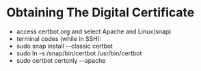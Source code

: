 # Obtaining The Digital Certificate

- access certbot.org and select Apache and Linux(snap)
- terminal codes (while in SSH):
- sudo snap install --classic certbot
- sudo ln -s /snap/bin/certbot /usr/bin/certbot
- sudo certbot certonly --apache
  
